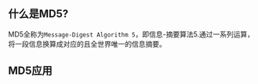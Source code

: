 ## 什么是MD5?

MD5全称为`Message-Digest Algorithm 5`，即信息-摘要算法5.通过一系列运算，将一段信息换算成对应的且全世界唯一的信息摘要。



## MD5应用